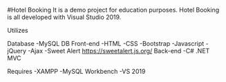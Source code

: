 #Hotel Booking
It is a demo project for education purposes. Hotel Booking is all developed with Visual Studio 2019.



Utilizes

Database
-MySQL DB
Front-end
-HTML
-CSS
-Bootstrap
-Javascript
-jQuery
-Ajax
-Sweet Alert https://sweetalert.js.org/
Back-end
-C# .NET MVC 
	
Requires
-XAMPP
-MySQL Workbench
-VS 2019
